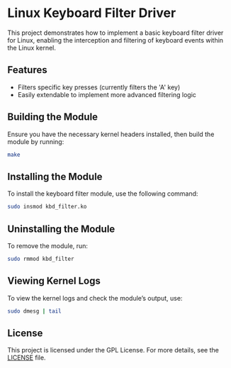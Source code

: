 # Linux Keyboard Filter Driver

This project demonstrates how to implement a basic keyboard filter driver for Linux, enabling the interception and filtering of keyboard events within the Linux kernel.

## Features

- Filters specific key presses (currently filters the 'A' key)
- Easily extendable to implement more advanced filtering logic

## Building the Module

Ensure you have the necessary kernel headers installed, then build the module by running:

```bash
make
```

## Installing the Module

To install the keyboard filter module, use the following command:

```bash
sudo insmod kbd_filter.ko
```

## Uninstalling the Module

To remove the module, run:

```bash
sudo rmmod kbd_filter
```

## Viewing Kernel Logs

To view the kernel logs and check the module’s output, use:

```bash
sudo dmesg | tail
```

## License

This project is licensed under the GPL License. For more details, see the [LICENSE](LICENSE) file.